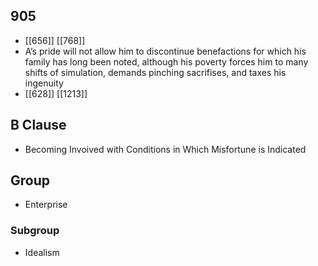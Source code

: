 ## 905
- [[656]] [[768]] 
- A’s pride will not allow him to discontinue benefactions for which his family has long been noted, although his poverty forces him to many shifts of simulation, demands pinching sacrifises, and taxes his ingenuity
- [[628]] [[1213]] 

## B Clause
- Becoming Invoived with Conditions in Which Misfortune is Indicated

## Group
- Enterprise

### Subgroup
- Idealism

